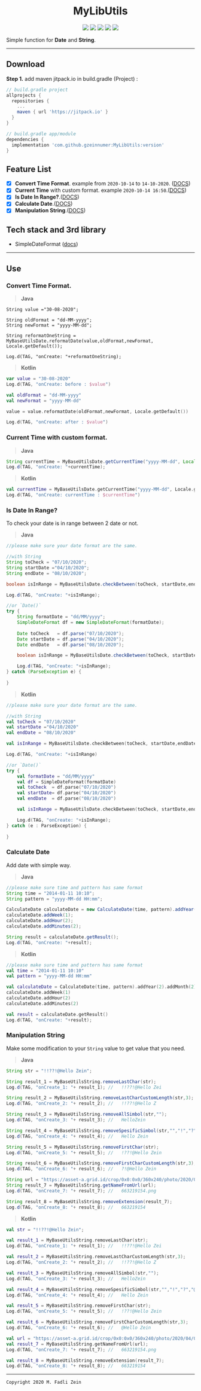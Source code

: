 <h1 align="center">
    MyLibUtils
</h1>

<p align="center">
    <a><img src="https://img.shields.io/badge/Version-0.2.0-brightgreen.svg?style=flat"></a>
    <a><img src="https://img.shields.io/badge/ID-gzeinnumer-blue.svg?style=flat"></a>
    <a><img src="https://img.shields.io/badge/Java-Suport-green?logo=java&style=flat"></a>
    <a><img src="https://img.shields.io/badge/Koltin-Suport-green?logo=kotlin&style=flat"></a>
    <a href="https://github.com/gzeinnumer"><img src="https://img.shields.io/github/followers/gzeinnumer?label=follow&style=social"></a>
    <br>
    <p>Simple function for <b>Date</b> and <b>String</b>.</p>
</p>

---
## Download
**Step 1.** add maven jitpack.io in build.gradle (Project) :
```gradle
// build.gradle project
allprojects {
  repositories {
    ...
    maven { url 'https://jitpack.io' }
  }
}

// build.gradle app/module
dependencies {
  implementation 'com.github.gzeinnumer:MyLibUtils:version'
}
```

## Feature List
- [x] **Convert Time Format**. example from `2020-10-14` to `14-10-2020`. ([DOCS](https://github.com/gzeinnumer/MyLibUtils#convert-time-format))
- [x] **Current Time** with custom format. example `2020-10-14 16:50`.([DOCS](https://github.com/gzeinnumer/MyLibUtils#current-time-with-custom-format))
- [x] **Is Date In Range?**.([DOCS](https://github.com/gzeinnumer/MyLibUtils#is-date-in-range))
- [x] **Calculate Date**.([DOCS](https://github.com/gzeinnumer/MyLibUtils#calculate-date))
- [x] **Manipulation String**.([DOCS](https://github.com/gzeinnumer/MyLibUtils#manipulation-string))

## Tech stack and 3rd library
- SimpleDateFormat ([docs](https://developer.android.com/reference/java/text/SimpleDateFormat))

---
## Use

### Convert **Time Format**.
> **Java**

    String value ="30-08-2020";

    String oldFormat = "dd-MM-yyyy";
    String newFormat = "yyyy-MM-dd";
    
    String reformatOneString = MyBaseUtilsDate.reformatDate(value,oldFormat,newFormat, Locale.getDefault());
    
    Log.d(TAG, "onCreate: "+reformatOneString);

> **Kotlin**
```kotlin
var value = "30-08-2020"
Log.d(TAG, "onCreate: before : $value")

val oldFormat = "dd-MM-yyyy"
val newFormat = "yyyy-MM-dd"

value = value.reformatDate(oldFormat,newFormat, Locale.getDefault())

Log.d(TAG, "onCreate: after : $value")
```

### **Current Time** with custom format.
> **Java**
```java
String currentTime = MyBaseUtilsDate.getCurrentTime("yyyy-MM-dd", Locale.getDefault());
Log.d(TAG, "onCreate: "+currentTime);
```
> **Kotlin**
```kotlin
val currentTime = MyBaseUtilsDate.getCurrentTime("yyyy-MM-dd", Locale.getDefault())
Log.d(TAG, "onCreate: currentTime : $currentTime")
```

### **Is Date In Range?**
To check your date is in range between 2 date or not.
> **Java**
```java
//please make sure your date format are the same.

//with String
String toCheck = "07/10/2020";
String startDate ="04/10/2020";
String endDate = "08/10/2020";

boolean isInRange = MyBaseUtilsDate.checkBetween(toCheck, startDate,endDate);

Log.d(TAG, "onCreate: "+isInRange);

//or `Date()`
try {
    String formatDate = "dd/MM/yyyy";
    SimpleDateFormat df = new SimpleDateFormat(formatDate);
    
    Date toCheck   = df.parse("07/10/2020");
    Date startDate = df.parse("04/10/2020");
    Date endDate   = df.parse("08/10/2020");

    boolean isInRange = MyBaseUtilsDate.checkBetween(toCheck, startDate,endDate);

    Log.d(TAG, "onCreate: "+isInRange);
} catch (ParseException e) {
    
}
```
> **Kotlin**
```kotlin
//please make sure your date format are the same.

//with String
val toCheck = "07/10/2020"
val startDate ="04/10/2020"
val endDate = "08/10/2020"

val isInRange = MyBaseUtilsDate.checkBetween(toCheck, startDate,endDate)

Log.d(TAG, "onCreate: "+isInRange)

//or `Date()`
try {
    val formatDate = "dd/MM/yyyy"
    val df = SimpleDateFormat(formatDate)
    val toCheck  = df.parse("07/10/2020")
    val startDate= df.parse("04/10/2020")
    val endDate  = df.parse("08/10/2020")

    val isInRange = MyBaseUtilsDate.checkBetween(toCheck, startDate,endDate)

    Log.d(TAG, "onCreate: "+isInRange);
} catch (e : ParseException) {
    
}
```

### **Calculate Date**
Add date with simple way.
> **Java**
```java
//please make sure time and pattern has same format
String time = "2014-01-11 10:10";
String pattern = "yyyy-MM-dd HH:mm";

CalculateDate calculateDate = new CalculateDate(time, pattern).addYear(2).addMonth(2).addDay(2);
calculateDate.addWeek(1);
calculateDate.addHour(2);
calculateDate.addMinutes(2);

String result = calculateDate.getResult();
Log.d(TAG, "onCreate: "+result);
```
> **Kotlin**
```kotlin
//please make sure time and pattern has same format
val time = "2014-01-11 10:10"
val pattern = "yyyy-MM-dd HH:mm"

val calculateDate = CalculateDate(time, pattern).addYear(2).addMonth(2).addDay(2)
calculateDate.addWeek(1)
calculateDate.addHour(2)
calculateDate.addMinutes(2)

val result = calculateDate.getResult()
Log.d(TAG, "onCreate: "+result);
```

### **Manipulation String**
Make some modification to your `String` value to get value that you need.
> **Java**
```java
String str = "!!??!@Hello Zein";

String result_1 = MyBaseUtilsString.removeLastChar(str);
Log.d(TAG, "onCreate_1: "+ result_1); //   !!??!@Hello Zei

String result_2 = MyBaseUtilsString.removeLastCharCustomLength(str,3);
Log.d(TAG, "onCreate_2: "+ result_2); //   !!??!@Hello Z

String result_3 = MyBaseUtilsString.removeAllSimbol(str,"");
Log.d(TAG, "onCreate_3: "+ result_3); //   HelloZein

String result_4 = MyBaseUtilsString.removeSpesificSimbol(str,"","!","?","@");
Log.d(TAG, "onCreate_4: "+ result_4); //   Hello Zein

String result_5 = MyBaseUtilsString.removeFirstChar(str);
Log.d(TAG, "onCreate_5: "+ result_5); //   !??!@Hello Zein

String result_6 = MyBaseUtilsString.removeFirstCharCustomLength(str,3);
Log.d(TAG, "onCreate_6: "+ result_6); //   ?!@Hello Zein

String url = "https://asset-a.grid.id/crop/0x0:0x0/360x240/photo/2020/04/09/663219154.png";
String result_7 = MyBaseUtilsString.getNameFromUrl(url);
Log.d(TAG, "onCreate_7: "+ result_7); //   663219154.png

String result_8 = MyBaseUtilsString.removeExtension(result_7);
Log.d(TAG, "onCreate_8: "+ result_8); //   663219154
```
> **Kotlin**
```kotlin
val str = "!!??!@Hello Zein";

val result_1 = MyBaseUtilsString.removeLastChar(str);
Log.d(TAG, "onCreate_1: "+ result_1); //   !!??!@Hello Zei

val result_2 = MyBaseUtilsString.removeLastCharCustomLength(str,3);
Log.d(TAG, "onCreate_2: "+ result_2); //   !!??!@Hello Z

val result_3 = MyBaseUtilsString.removeAllSimbol(str,"");
Log.d(TAG, "onCreate_3: "+ result_3); //   HelloZein

val result_4 = MyBaseUtilsString.removeSpesificSimbol(str,"","!","?","@");
Log.d(TAG, "onCreate_4: "+ result_4); //   Hello Zein

val result_5 = MyBaseUtilsString.removeFirstChar(str);
Log.d(TAG, "onCreate_5: "+ result_5); //   !??!@Hello Zein

val result_6 = MyBaseUtilsString.removeFirstCharCustomLength(str,3);
Log.d(TAG, "onCreate_6: "+ result_6); //   @Hello Zein

val url = "https://asset-a.grid.id/crop/0x0:0x0/360x240/photo/2020/04/09/663219154.png";
val result_7 = MyBaseUtilsString.getNameFromUrl(url);
Log.d(TAG, "onCreate_7: "+ result_7); //   663219154.png

val result_8 = MyBaseUtilsString.removeExtension(result_7);
Log.d(TAG, "onCreate_8: "+ result_8); //   663219154
```

---

```
Copyright 2020 M. Fadli Zein
```
